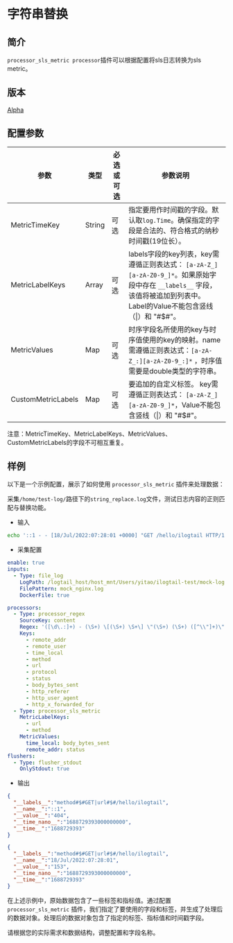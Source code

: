 # 字符串替换

## 简介

`processor_sls_metric processor`插件可以根据配置将sls日志转换为sls metric。

## 版本

[Alpha](../stability-level.md)

## 配置参数

| 参数                 | 类型     | 必选或可选 | 参数说明                                                                                                                     |
|--------------------|--------|-------|--------------------------------------------------------------------------------------------------------------------------|
| MetricTimeKey      | String | 可选    | 指定要用作时间戳的字段。默认取`log.Time`。确保指定的字段是合法的、符合格式的纳秒时间戳(19位长）。                                                                  |
| MetricLabelKeys    | Array  | 可选    | labels字段的key列表，key需遵循正则表达式： `[a-zA-Z_][a-zA-Z0-9_]*`。如果原始字段中存在 `__labels__` 字段，该值将被追加到列表中。 Label的Value不能包含竖线（\|）和 "#$#"。 |
| MetricValues       | Map    | 可选    | 时序字段名所使用的key与时序值使用的key的映射。name需遵循正则表达式：`[a-zA-Z_:][a-zA-Z0-9_:]*` ，时序值需要是double类型的字符串。                                   |
| CustomMetricLabels | Map    | 可选    | 要追加的自定义标签。 key需遵循正则表达式： `[a-zA-Z_][a-zA-Z0-9_]*`，Value不能包含竖线（\|）和 "#$#"。                                                 |

注意：MetricTimeKey、MetricLabelKeys、MetricValues、CustomMetricLabels的字段不可相互重复。

## 样例

以下是一个示例配置，展示了如何使用 `processor_sls_metric` 插件来处理数据：

采集`/home/test-log/`路径下的`string_replace.log`文件，测试日志内容的正则匹配与替换功能。

* 输入

```bash
echo '::1 - - [18/Jul/2022:07:28:01 +0000] "GET /hello/ilogtail HTTP/1.1" 404 153 "-" "curl/7.74.0" "-"' >> /home/test-log/nginx.log
```

* 采集配置

```yaml
enable: true
inputs:
  - Type: file_log
    LogPath: /logtail_host/host_mnt/Users/yitao/ilogtail-test/mock-log
    FilePattern: mock_nginx.log
    DockerFile: true

processors:
  - Type: processor_regex
    SourceKey: content
    Regex: '([\d\.:]+) - (\S+) \[(\S+) \S+\] \"(\S+) (\S+) ([^\\"]+)\" (\d+) (\d+) \"([^\\"]*)\" \"([^\\"]*)\" \"([^\\"]*)\"'
    Keys:
      - remote_addr
      - remote_user
      - time_local
      - method
      - url
      - protocol
      - status
      - body_bytes_sent
      - http_referer
      - http_user_agent
      - http_x_forwarded_for
  - Type: processor_sls_metric
    MetricLabelKeys:
      - url
      - method
    MetricValues:
      time_local: body_bytes_sent
      remote_addr: status
flushers:
  - Type: flusher_stdout
    OnlyStdout: true
```

* 输出

```json
{
  "__labels__":"method#$#GET|url#$#/hello/ilogtail",
  "__name__":"::1",
  "__value__":"404",
  "__time_nano__":"1688729393000000000",
  "__time__":"1688729393"
}
```
```json
{
  "__labels__":"method#$#GET|url#$#/hello/ilogtail",
  "__name__":"18/Jul/2022:07:28:01",
  "__value__":"153",
  "__time_nano__":"1688729393000000000",
  "__time__":"1688729393"
}
```

在上述示例中，原始数据包含了一些标签和指标值。通过配置 `processor_sls_metric` 插件，我们指定了要使用的字段和标签，并生成了处理后的数据对象。处理后的数据对象包含了指定的标签、指标值和时间戳字段。

请根据您的实际需求和数据结构，调整配置和字段名称。